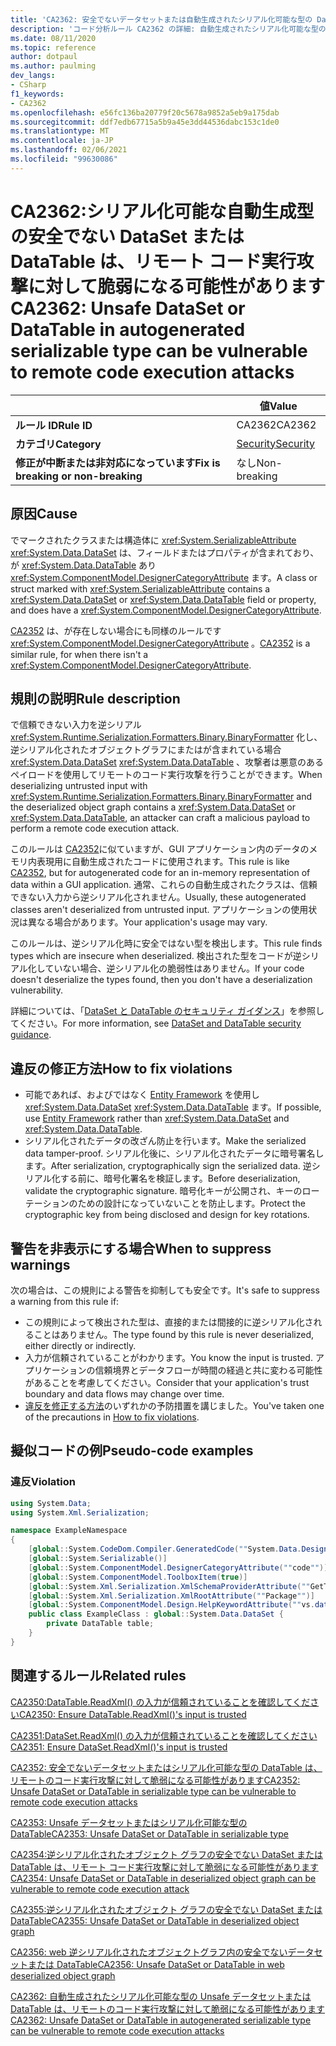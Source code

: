 ```yaml
---
title: 'CA2362: 安全でないデータセットまたは自動生成されたシリアル化可能な型の DataTable は、リモートでのコード実行攻撃に対して脆弱になる可能性があります (コード分析)'
description: 'コード分析ルール CA2362 の詳細: 自動生成されたシリアル化可能な型の Unsafe データセットまたは DataTable は、リモートでのコード実行攻撃に対して脆弱になる可能性があります'
ms.date: 08/11/2020
ms.topic: reference
author: dotpaul
ms.author: paulming
dev_langs:
- CSharp
f1_keywords:
- CA2362
ms.openlocfilehash: e56fc136ba20779f20c5678a9852a5eb9a175dab
ms.sourcegitcommit: ddf7edb67715a5b9a45e3dd44536dabc153c1de0
ms.translationtype: MT
ms.contentlocale: ja-JP
ms.lasthandoff: 02/06/2021
ms.locfileid: "99630086"
---
```

# <a name="ca2362-unsafe-dataset-or-datatable-in-autogenerated-serializable-type-can-be-vulnerable-to-remote-code-execution-attacks"></a><span data-ttu-id="458d4-103">CA2362:シリアル化可能な自動生成型の安全でない DataSet または DataTable は、リモート コード実行攻撃に対して脆弱になる可能性があります</span><span class="sxs-lookup"><span data-stu-id="458d4-103">CA2362: Unsafe DataSet or DataTable in autogenerated serializable type can be vulnerable to remote code execution attacks</span></span>

| | <span data-ttu-id="458d4-104">値</span><span class="sxs-lookup"><span data-stu-id="458d4-104">Value</span></span> |
|-|-|
| <span data-ttu-id="458d4-105">**ルール ID**</span><span class="sxs-lookup"><span data-stu-id="458d4-105">**Rule ID**</span></span> |<span data-ttu-id="458d4-106">CA2362</span><span class="sxs-lookup"><span data-stu-id="458d4-106">CA2362</span></span>|
| <span data-ttu-id="458d4-107">**カテゴリ**</span><span class="sxs-lookup"><span data-stu-id="458d4-107">**Category**</span></span> |[<span data-ttu-id="458d4-108">Security</span><span class="sxs-lookup"><span data-stu-id="458d4-108">Security</span></span>](security-warnings.md)|
| <span data-ttu-id="458d4-109">**修正が中断または非対応になっています**</span><span class="sxs-lookup"><span data-stu-id="458d4-109">**Fix is breaking or non-breaking**</span></span> |<span data-ttu-id="458d4-110">なし</span><span class="sxs-lookup"><span data-stu-id="458d4-110">Non-breaking</span></span>|

## <a name="cause"></a><span data-ttu-id="458d4-111">原因</span><span class="sxs-lookup"><span data-stu-id="458d4-111">Cause</span></span>

<span data-ttu-id="458d4-112">でマークされたクラスまたは構造体に <xref:System.SerializableAttribute> <xref:System.Data.DataSet> は、フィールドまたはプロパティが含まれており、が <xref:System.Data.DataTable> あり <xref:System.ComponentModel.DesignerCategoryAttribute> ます。</span><span class="sxs-lookup"><span data-stu-id="458d4-112">A class or struct marked with <xref:System.SerializableAttribute> contains a <xref:System.Data.DataSet> or <xref:System.Data.DataTable> field or property, and does have a <xref:System.ComponentModel.DesignerCategoryAttribute>.</span></span>

<span data-ttu-id="458d4-113">[CA2352](ca2352.md) は、が存在しない場合にも同様のルールです <xref:System.ComponentModel.DesignerCategoryAttribute> 。</span><span class="sxs-lookup"><span data-stu-id="458d4-113">[CA2352](ca2352.md) is a similar rule, for when there isn't a <xref:System.ComponentModel.DesignerCategoryAttribute>.</span></span>

## <a name="rule-description"></a><span data-ttu-id="458d4-114">規則の説明</span><span class="sxs-lookup"><span data-stu-id="458d4-114">Rule description</span></span>

<span data-ttu-id="458d4-115">で信頼できない入力を逆シリアル <xref:System.Runtime.Serialization.Formatters.Binary.BinaryFormatter> 化し、逆シリアル化されたオブジェクトグラフにまたはが含まれている場合 <xref:System.Data.DataSet> <xref:System.Data.DataTable> 、攻撃者は悪意のあるペイロードを使用してリモートのコード実行攻撃を行うことができます。</span><span class="sxs-lookup"><span data-stu-id="458d4-115">When deserializing untrusted input with <xref:System.Runtime.Serialization.Formatters.Binary.BinaryFormatter> and the deserialized object graph contains a <xref:System.Data.DataSet> or <xref:System.Data.DataTable>, an attacker can craft a malicious payload to perform a remote code execution attack.</span></span>

<span data-ttu-id="458d4-116">このルールは [CA2352](ca2352.md)に似ていますが、GUI アプリケーション内のデータのメモリ内表現用に自動生成されたコードに使用されます。</span><span class="sxs-lookup"><span data-stu-id="458d4-116">This rule is like [CA2352](ca2352.md), but for autogenerated code for an in-memory representation of data within a GUI application.</span></span> <span data-ttu-id="458d4-117">通常、これらの自動生成されたクラスは、信頼できない入力から逆シリアル化されません。</span><span class="sxs-lookup"><span data-stu-id="458d4-117">Usually, these autogenerated classes aren't deserialized from untrusted input.</span></span> <span data-ttu-id="458d4-118">アプリケーションの使用状況は異なる場合があります。</span><span class="sxs-lookup"><span data-stu-id="458d4-118">Your application's usage may vary.</span></span>

<span data-ttu-id="458d4-119">このルールは、逆シリアル化時に安全ではない型を検出します。</span><span class="sxs-lookup"><span data-stu-id="458d4-119">This rule finds types which are insecure when deserialized.</span></span> <span data-ttu-id="458d4-120">検出された型をコードが逆シリアル化していない場合、逆シリアル化の脆弱性はありません。</span><span class="sxs-lookup"><span data-stu-id="458d4-120">If your code doesn't deserialize the types found, then you don't have a deserialization vulnerability.</span></span>

<span data-ttu-id="458d4-121">詳細については、「[DataSet と DataTable のセキュリティ ガイダンス](../../../framework/data/adonet/dataset-datatable-dataview/security-guidance.md)」を参照してください。</span><span class="sxs-lookup"><span data-stu-id="458d4-121">For more information, see [DataSet and DataTable security guidance](../../../framework/data/adonet/dataset-datatable-dataview/security-guidance.md).</span></span>

## <a name="how-to-fix-violations"></a><span data-ttu-id="458d4-122">違反の修正方法</span><span class="sxs-lookup"><span data-stu-id="458d4-122">How to fix violations</span></span>

- <span data-ttu-id="458d4-123">可能であれば、およびではなく [Entity Framework](/ef/) を使用し <xref:System.Data.DataSet> <xref:System.Data.DataTable> ます。</span><span class="sxs-lookup"><span data-stu-id="458d4-123">If possible, use [Entity Framework](/ef/) rather than <xref:System.Data.DataSet> and <xref:System.Data.DataTable>.</span></span>
- <span data-ttu-id="458d4-124">シリアル化されたデータの改ざん防止を行います。</span><span class="sxs-lookup"><span data-stu-id="458d4-124">Make the serialized data tamper-proof.</span></span> <span data-ttu-id="458d4-125">シリアル化後に、シリアル化されたデータに暗号署名します。</span><span class="sxs-lookup"><span data-stu-id="458d4-125">After serialization, cryptographically sign the serialized data.</span></span> <span data-ttu-id="458d4-126">逆シリアル化する前に、暗号化署名を検証します。</span><span class="sxs-lookup"><span data-stu-id="458d4-126">Before deserialization, validate the cryptographic signature.</span></span> <span data-ttu-id="458d4-127">暗号化キーが公開され、キーのローテーションのための設計になっていないことを防止します。</span><span class="sxs-lookup"><span data-stu-id="458d4-127">Protect the cryptographic key from being disclosed and design for key rotations.</span></span>

## <a name="when-to-suppress-warnings"></a><span data-ttu-id="458d4-128">警告を非表示にする場合</span><span class="sxs-lookup"><span data-stu-id="458d4-128">When to suppress warnings</span></span>

<span data-ttu-id="458d4-129">次の場合は、この規則による警告を抑制しても安全です。</span><span class="sxs-lookup"><span data-stu-id="458d4-129">It's safe to suppress a warning from this rule if:</span></span>

- <span data-ttu-id="458d4-130">この規則によって検出された型は、直接的または間接的に逆シリアル化されることはありません。</span><span class="sxs-lookup"><span data-stu-id="458d4-130">The type found by this rule is never deserialized, either directly or indirectly.</span></span>
- <span data-ttu-id="458d4-131">入力が信頼されていることがわかります。</span><span class="sxs-lookup"><span data-stu-id="458d4-131">You know the input is trusted.</span></span> <span data-ttu-id="458d4-132">アプリケーションの信頼境界とデータフローが時間の経過と共に変わる可能性があることを考慮してください。</span><span class="sxs-lookup"><span data-stu-id="458d4-132">Consider that your application's trust boundary and data flows may change over time.</span></span>
- <span data-ttu-id="458d4-133">[違反を修正する方法](#how-to-fix-violations)のいずれかの予防措置を講じました。</span><span class="sxs-lookup"><span data-stu-id="458d4-133">You've taken one of the precautions in [How to fix violations](#how-to-fix-violations).</span></span>

## <a name="pseudo-code-examples"></a><span data-ttu-id="458d4-134">擬似コードの例</span><span class="sxs-lookup"><span data-stu-id="458d4-134">Pseudo-code examples</span></span>

### <a name="violation"></a><span data-ttu-id="458d4-135">違反</span><span class="sxs-lookup"><span data-stu-id="458d4-135">Violation</span></span>

```csharp
using System.Data;
using System.Xml.Serialization;

namespace ExampleNamespace
{
    [global::System.CodeDom.Compiler.GeneratedCode(""System.Data.Design.TypedDataSetGenerator"", ""2.0.0.0"")]
    [global::System.Serializable()]
    [global::System.ComponentModel.DesignerCategoryAttribute(""code"")]
    [global::System.ComponentModel.ToolboxItem(true)]
    [global::System.Xml.Serialization.XmlSchemaProviderAttribute(""GetTypedDataSetSchema"")]
    [global::System.Xml.Serialization.XmlRootAttribute(""Package"")]
    [global::System.ComponentModel.Design.HelpKeywordAttribute(""vs.data.DataSet"")]
    public class ExampleClass : global::System.Data.DataSet {
        private DataTable table;
    }
}
```

## <a name="related-rules"></a><span data-ttu-id="458d4-136">関連するルール</span><span class="sxs-lookup"><span data-stu-id="458d4-136">Related rules</span></span>

[<span data-ttu-id="458d4-137">CA2350:DataTable.ReadXml() の入力が信頼されていることを確認してください</span><span class="sxs-lookup"><span data-stu-id="458d4-137">CA2350: Ensure DataTable.ReadXml()'s input is trusted</span></span>](ca2350.md)

[<span data-ttu-id="458d4-138">CA2351:DataSet.ReadXml() の入力が信頼されていることを確認してください</span><span class="sxs-lookup"><span data-stu-id="458d4-138">CA2351: Ensure DataSet.ReadXml()'s input is trusted</span></span>](ca2351.md)

[<span data-ttu-id="458d4-139">CA2352: 安全でないデータセットまたはシリアル化可能な型の DataTable は、リモートのコード実行攻撃に対して脆弱になる可能性があります</span><span class="sxs-lookup"><span data-stu-id="458d4-139">CA2352: Unsafe DataSet or DataTable in serializable type can be vulnerable to remote code execution attacks</span></span>](ca2352.md)

[<span data-ttu-id="458d4-140">CA2353: Unsafe データセットまたはシリアル化可能な型の DataTable</span><span class="sxs-lookup"><span data-stu-id="458d4-140">CA2353: Unsafe DataSet or DataTable in serializable type</span></span>](ca2353.md)

[<span data-ttu-id="458d4-141">CA2354:逆シリアル化されたオブジェクト グラフの安全でない DataSet または DataTable は、リモート コード実行攻撃に対して脆弱になる可能性があります</span><span class="sxs-lookup"><span data-stu-id="458d4-141">CA2354: Unsafe DataSet or DataTable in deserialized object graph can be vulnerable to remote code execution attack</span></span>](ca2354.md)

[<span data-ttu-id="458d4-142">CA2355:逆シリアル化されたオブジェクト グラフの安全でない DataSet または DataTable</span><span class="sxs-lookup"><span data-stu-id="458d4-142">CA2355: Unsafe DataSet or DataTable in deserialized object graph</span></span>](ca2355.md)

[<span data-ttu-id="458d4-143">CA2356: web 逆シリアル化されたオブジェクトグラフ内の安全でないデータセットまたは DataTable</span><span class="sxs-lookup"><span data-stu-id="458d4-143">CA2356: Unsafe DataSet or DataTable in web deserialized object graph</span></span>](ca2356.md)

[<span data-ttu-id="458d4-144">CA2362: 自動生成されたシリアル化可能な型の Unsafe データセットまたは DataTable は、リモートのコード実行攻撃に対して脆弱になる可能性があります</span><span class="sxs-lookup"><span data-stu-id="458d4-144">CA2362: Unsafe DataSet or DataTable in autogenerated serializable type can be vulnerable to remote code execution attacks</span></span>](ca2362.md)
